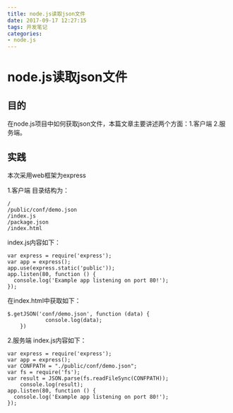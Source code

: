 ```yaml
---
title: node.js读取json文件
date: 2017-09-17 12:27:15
tags: 开发笔记
categories:
- node.js
---
```

# node.js读取json文件
## 目的
在node.js项目中如何获取json文件，本篇文章主要讲述两个方面：1.客户端 2.服务端。

## 实践
本次采用web框架为express

1.客户端
目录结构为：
```
/
/public/conf/demo.json
/index.js
/package.json
/index.html
```
index.js内容如下：
```
var express = require('express');
var app = express();
app.use(express.static('public'));
app.listen(80, function () {
  console.log('Example app listening on port 80!');
});
```
在index.html中获取如下：
```
$.getJSON('conf/demo.json', function (data) {
			console.log(data);
	})
```

2.服务端
index.js内容如下：
```
var express = require('express');
var app = express();
var CONFPATH = "./public/conf/demo.json";
var fs = require('fs');
var result = JSON.parse(fs.readFileSync(CONFPATH));
	console.log(result);
app.listen(80, function () {
  console.log('Example app listening on port 80!');
});
```